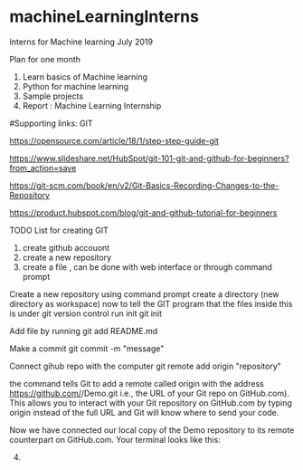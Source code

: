 # machineLearningInterns
Interns for Machine learning July 2019


Plan for one month 

1. Learn basics of Machine learning
2. Python for machine learning
3. Sample projects 
4. Report : Machine Learning Internship


#Supporting links:
GIT 

https://opensource.com/article/18/1/step-step-guide-git

https://www.slideshare.net/HubSpot/git-101-git-and-github-for-beginners?from_action=save

https://git-scm.com/book/en/v2/Git-Basics-Recording-Changes-to-the-Repository

https://product.hubspot.com/blog/git-and-github-tutorial-for-beginners

TODO List for creating GIT 
1. create github accouont
2. create a new repository
3. create a file , can be done with web interface or through command prompt

 Create a new repository using command prompt
 create a directory (new directory as workspace)
 now to tell the GIT program that the files inside this is under git version control 
 run init
     git init
     
 Add file by running
     git add README.md

Make a commit
 git commit -m "message" 

Connect gihub repo with the computer
 git remote add origin "repository"
 
the command tells Git to add a remote called origin with the address https://github.com/<repository>/Demo.git
 i.e., the URL of your Git repo on GitHub.com). 
 This allows you to interact with your Git repository on GitHub.com by typing origin instead of the full URL and Git will know where to send your code.

Now we have connected our local copy of the Demo repository to its remote counterpart on GitHub.com. Your terminal looks like this:
 
4. 
 

 
